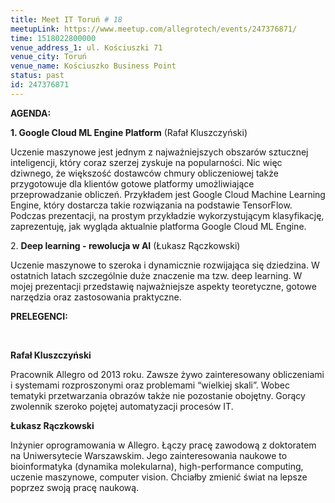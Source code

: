 ```yaml
---
title: Meet IT Toruń # 18
meetupLink: https://www.meetup.com/allegrotech/events/247376871/
time: 1518022800000
venue_address_1: ul. Kościuszki 71
venue_city: Toruń
venue_name: Kościuszko Business Point
status: past
id: 247376871
---
```


<p>
  <b>AGENDA: </b>
</p>
<p>
  <b>1. Google Cloud ML Engine Platform</b> (Rafał Kluszczyński)</p>
<p>Uczenie maszynowe jest jednym z najważniejszych obszarów sztucznej inteligencji, który coraz szerzej zyskuje na popularności. Nic więc dziwnego, że większość dostawców chmury obliczeniowej także przygotowuje dla klientów gotowe platformy umożliwiające
  przeprowadzanie obliczeń. Przykładem jest Google Cloud Machine Learning Engine, który dostarcza takie rozwiązania na podstawie TensorFlow. Podczas prezentacji, na prostym przykładzie wykorzystującym klasyfikację, zaprezentuję, jak wygląda aktualnie
  platforma Google Cloud ML Engine.</p>
<p>2.
  <b>Deep learning - rewolucja w AI</b> (Łukasz Rączkowski)</p>
<p>Uczenie maszynowe to szeroka i dynamicznie rozwijająca się dziedzina. W ostatnich latach szczególnie duże znaczenie ma tzw. deep learning. W mojej prezentacji przedstawię najważniejsze aspekty teoretyczne, gotowe narzędzia oraz zastosowania praktyczne. </p>
<p>
  <b>PRELEGENCI: </b>
</p>
<p>
  <b>
    <br/>
  </b>
</p>
<p>
  <b>Rafał Kluszczyński</b>
</p>
<p>Pracownik Allegro od 2013 roku. Zawsze żywo zainteresowany obliczeniami i systemami rozproszonymi oraz problemami “wielkiej skali”. Wobec tematyki przetwarzania obrazów także nie pozostanie obojętny. Gorący zwolennik szeroko pojętej automatyzacji procesów
  IT.</p>
<p>
  <b>Łukasz Rączkowski</b>
</p>
<p>Inżynier oprogramowania w Allegro. Łączy pracę zawodową z doktoratem na Uniwersytecie Warszawskim. Jego zainteresowania naukowe to bioinformatyka (dynamika molekularna), high-performance computing, uczenie maszynowe, computer vision. Chciałby zmienić
  świat na lepsze poprzez swoją pracę naukową.</p>
